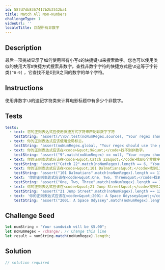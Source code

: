 ```yaml
---
id: 587d7db8367417b2b2512ba1
title: Match All Non-Numbers
challengeType: 1
videoUrl: ''
localeTitle: 匹配所有非数字
---
```


## Description
<section id="description">最后一项挑战显示了如何使用带有小写<code>d</code>的快捷键<code>\d</code>来搜索数字。您也可以使用类似的使用大写<code>D</code>快捷方式搜索非数字。查找非数字字符的快捷方式是<code>\D</code>这等于字符类<code>[^0-9]</code> ，它查找不是0到9之间的数字的单个字符。 </section>

## Instructions
<section id="instructions">使用非数字<code>\D</code>的速记字符类来计算电影标题中有多少个非数字。 </section>

## Tests
<section id='tests'>

```yml
tests:
  - text: 您的正则表达式应使用快捷方式字符来匹配非数字字符
    testString: 'assert(/\\D/.test(noNumRegex.source), "Your regex should use the shortcut character to match non-digit characters");'
  - text: 你的正则表达式应该使用全局标志。
    testString: 'assert(noNumRegex.global, "Your regex should use the global flag.");'
  - text: 你的正则表达式应该在<code>&quot;9&quot;</code>找不到非数字。
    testString: 'assert("9".match(noNumRegex) == null, "Your regex should find no non-digits in <code>"9"</code>.");'
  - text: 你的正则表达式应该在<code>&quot;Catch 22&quot;</code>找到6个非数字。
    testString: 'assert("Catch 22".match(noNumRegex).length == 6, "Your regex should find 6 non-digits in <code>"Catch 22"</code>.");'
  - text: 你的正则表达式应该在<code>&quot;101 Dalmatians&quot;</code>找到11个非数字。
    testString: 'assert("101 Dalmatians".match(noNumRegex).length == 11, "Your regex should find 11 non-digits in <code>"101 Dalmatians"</code>.");'
  - text: '你的正则表达式应该在<code>&quot;One, Two, Three&quot;</code>找到15个非数字。'
    testString: 'assert("One, Two, Three".match(noNumRegex).length == 15, "Your regex should find 15 non-digits in <code>"One, Two, Three"</code>.");'
  - text: 你的正则表达式应该在<code>&quot;21 Jump Street&quot;</code>找到12个非数字。
    testString: 'assert("21 Jump Street".match(noNumRegex).length == 12, "Your regex should find 12 non-digits in <code>"21 Jump Street"</code>.");'
  - text: '你的正则表达式应该在<code>&quot;2001: A Space Odyssey&quot;</code>找到17个非数字。'
    testString: 'assert("2001: A Space Odyssey".match(noNumRegex).length == 17, "Your regex should find 17 non-digits in <code>"2001: A Space Odyssey"</code>.");'

```

</section>

## Challenge Seed
<section id='challengeSeed'>

<div id='js-seed'>

```js
let numString = "Your sandwich will be $5.00";
let noNumRegex = /change/; // Change this line
let result = numString.match(noNumRegex).length;

```

</div>



</section>

## Solution
<section id='solution'>

```js
// solution required
```
</section>
